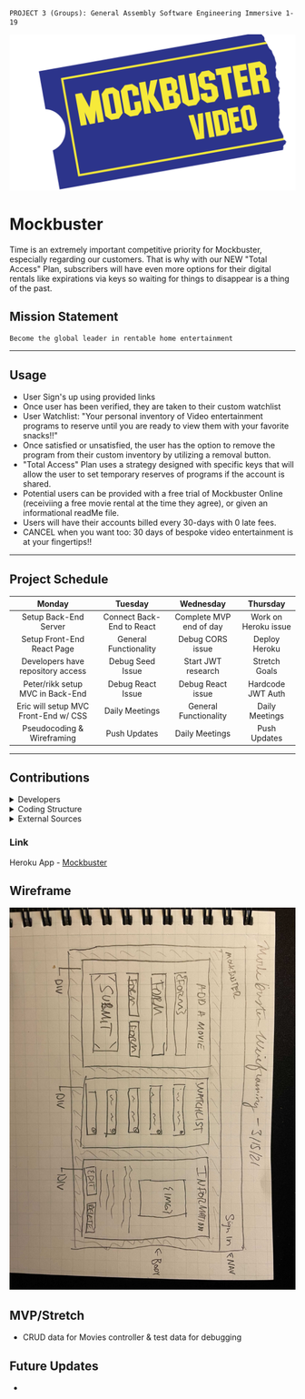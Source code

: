 ```
PROJECT 3 (Groups): General Assembly Software Engineering Immersive 1-19
```

![alt text](images/logo.png)

# Mockbuster
 Time is an extremely important competitive priority for Mockbuster, especially regarding our customers. That is why with our NEW "Total Access" Plan, subscribers will have even more options for their digital rentals like expirations via keys so waiting for things to disappear is a thing of the past. 
 
 ## Mission Statement
 
 ```
 Become the global leader in rentable home entertainment
 ```
 - - - - 
 
 ## Usage
 
 - User Sign's up using provided links
 - Once user has been verified, they are taken to their custom watchlist
 - User Watchlist: "Your personal inventory of Video entertainment programs to reserve until you are ready to view them with your favorite snacks!!"
 - Once satisfied or unsatisfied, the user has the option to remove the program from their custom inventory by utilizing a removal button.
 - "Total Access" Plan uses a strategy designed with specific keys that will allow the user to set temporary reserves of programs if the account is shared.
 - Potential users can be provided with a free trial of Mockbuster Online (receiviing a free movie rental at the time they agree), or given an informational readMe file. 
 - Users will have their accounts billed every 30-days with 0 late fees. 
 - CANCEL when you want too: 30 days of bespoke video entertainment is at your fingertips!!

- - - -

## Project Schedule

Monday | Tuesday | Wednesday | Thursday 
| :---: | :---: | :---: | :---: 
Setup Back-End Server  | Connect Back-End to React | Complete MVP end of day | Work on Heroku issue
Setup Front-End React Page  | General Functionality | Debug CORS issue | Deploy Heroku
Developers have repository access  | Debug Seed Issue | Start JWT research | Stretch Goals
Peter/rikk setup MVC in Back-End  | Debug React Issue | Debug React issue | Hardcode JWT Auth
Eric will setup MVC Front-End w/ CSS  | Daily Meetings | General Functionality | Daily Meetings
Pseudocoding & Wireframing  | Push Updates | Daily Meetings | Push Updates

- - - - 

## Contributions

<details>
  <summary>Developers</summary>
  <p>
    :bust_in_silhouette: Front-End Developer: Eric Ouer
  </p>
  <p>
    :busts_in_silhouette: Back-End Developer(s): Peter Caufield, Robert 'rikk'
  </p>
</details>

<details>
  <summary>Coding Structure</summary>
  <p>
    React, Node.JS, Express, MongoDB, Mongoose
  </p>
</details>

<details>
  <summary>External Sources</summary>
  <p>
    :exclamation:Phil Winchester, Ben Manning, John Jacobs, & Ron Myers:exclamation:
  </p>
</details>

### Link

Heroku App - [Mockbuster](https://nameless-peak-75736.herokuapp.com/)

## Wireframe
![alt text](images/wireframe.jpg)


## MVP/Stretch
- CRUD data for Movies controller & test data for debugging

## Future Updates
- 




